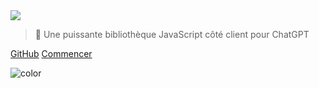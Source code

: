 <!-- _coverpage.md -->

<img class="logo" src="https://raw.githubusercontent.com/kudoai/chatgpt.js/main/media/images/chatgpt.js-logo-dark-mode-padded-7000x777.png">

> 🤖 Une puissante bibliothèque JavaScript côté client pour ChatGPT

[GitHub](https://github.com/kudoai/chatgpt.js)
[Commencer](#⚡-importation-de-la-bibliothèque)

<!-- background color -->

![color](transparent)

